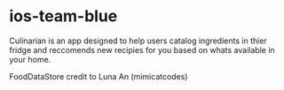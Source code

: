 # ios-team-blue

Culinarian is an app designed to help users catalog ingredients in thier fridge and reccomends new recipies for you based on whats available in your home.


FoodDataStore credit to Luna An (mimicatcodes)
